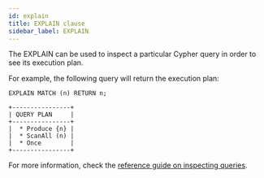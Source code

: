 ```yaml
---
id: explain
title: EXPLAIN clause
sidebar_label: EXPLAIN
---
```


The EXPLAIN can be used to inspect a particular Cypher query in order to see its
execution plan.

For example, the following query will return the execution plan:

```cypher
EXPLAIN MATCH (n) RETURN n;
```

```
+----------------+
| QUERY PLAN     |
+----------------+
|  * Produce {n} |
|  * ScanAll (n) |
|  * Once        |
+----------------+
```

For more information, check the [reference guide on inspecting queries](/memgraph/reference-guide/inspecting-queries). 